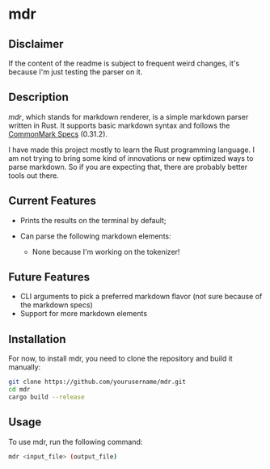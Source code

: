 # mdr

## Disclaimer

If the content of the readme is subject to frequent weird changes,
it's because I'm just testing the parser on it.

## Description

*mdr*, which stands for markdown renderer, is a simple markdown parser written in Rust.
It supports basic markdown syntax and follows the [CommonMark Specs](https://spec.commonmark.org/0.31.2/) (0.31.2).

I have made this project mostly to learn the Rust programming language.
I am not trying to bring some kind of innovations or new optimized ways to parse markdown.
So if you are expecting that, there are probably better tools out there.

## Current Features

- Prints the results on the terminal by default;

- Can parse the following markdown elements:

  - None because I'm working on the tokenizer!

## Future Features

- CLI arguments to pick a preferred markdown flavor (not sure because of the markdown specs)
- Support for more markdown elements

## Installation

For now, to install mdr, you need to clone the repository and build it manually:

```bash
git clone https://github.com/yourusername/mdr.git
cd mdr
cargo build --release
```

## Usage

To use mdr, run the following command:

```bash
mdr <input_file> (output_file)
```

